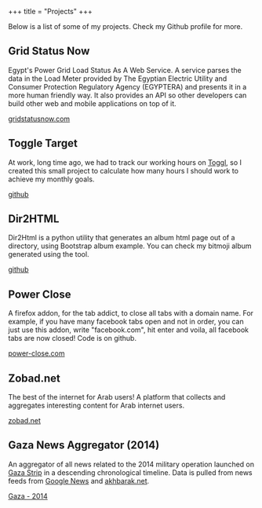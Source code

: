 +++
title = "Projects"
+++

Below is a list of some of my projects. Check my Github profile for more.

## Grid Status Now

Egypt's Power Grid Load Status As A Web Service. A service parses the data in
the Load Meter provided by The Egyptian Electric Utility and Consumer Protection
Regulatory Agency (EGYPTERA) and presents it in a more human friendly way. It
also provides an API so other developers can build other web and mobile
applications on top of it.

[gridstatusnow.com](https://github.com/mos3abof/gridstatusnow)

## Toggle Target

At work, long time ago, we had to track our working hours on [Toggl](www.toggl.com),
so I created this small project to calculate how many hours I should work to achieve
my monthly goals.

[github](https://github.com/mos3abof/toggl_target)

## Dir2HTML

Dir2Html is a python utility that generates an album html page out of a
directory, using Bootstrap album example. You can check my bitmoji album
generated using the tool.

[github](https://github.com/mos3abof/dir2html)

## Power Close

A firefox addon, for the tab addict, to close all tabs with a domain name. For
example, if you have many facebook tabs open and not in order, you can just use
this addon, write "facebook.com", hit enter and voila, all facebook tabs are now
closed! Code is on github.

[power-close.com](https://power-close.com)

## Zobad.net

The best of the internet for Arab users! A platform that collects and aggregates
interesting content for Arab internet users.

[zobad.net](https://zobad.net)

## Gaza News Aggregator (2014)

An aggregator of all news related to the 2014 military operation launched on [Gaza Strip](https://en.wikipedia.org/wiki/Gaza_Strip)
in a descending chronological timeline. Data is pulled from news feeds from
[Google News](http://news.google.com/) and [akhbarak.net](http://www.akhbarak.net/).

[Gaza - 2014](/gaza/)

